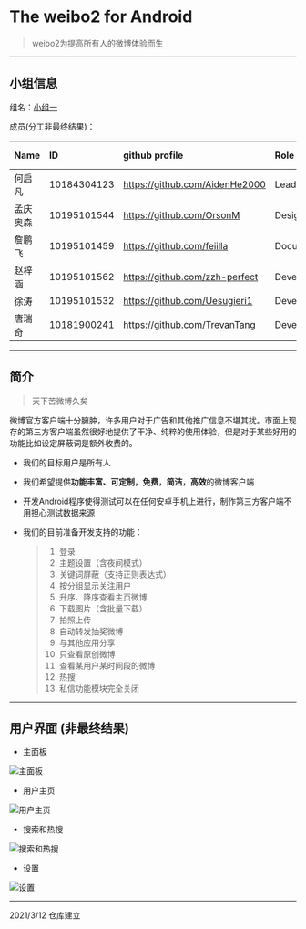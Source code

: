 # The weibo2 for Android

> weibo2为提高所有人的微博体验而生

---

## 小组信息

组名：<u>小组一</u>

成员(分工非最终结果)：

| Name | ID   | github profile | Role | Concrete Tasks |
| :--- | :--- | :--- | :------------- | :--- |
|   何启凡   |   10184304123   |   <https://github.com/AidenHe2000>   |  Leader       | Writing Readme |
| 孟庆奥森 | 10195101544 | <https://github.com/OrsonM> | Designer | Designing interface |
| 詹鹏飞 | 10195101459 | <https://github.com/feiilla> | Documentation | Writing documentations |
| 赵梓涵 | 10195101562 | <https://github.com/zzh-perfect> | Developer |  |
| 徐涛 | 10195101532 | <https://github.com/Uesugieri1> | Developer |  |
| 唐瑞奇 | 10181900241 | <https://github.com/TrevanTang> | Developer |  |

---

## 简介

> 天下苦微博久矣

微博官方客户端十分臃肿，许多用户对于广告和其他推广信息不堪其扰。市面上现存的第三方客户端虽然很好地提供了干净、纯粹的使用体验，但是对于某些好用的功能比如设定屏蔽词是额外收费的。

- 我们的目标用户是所有人

- 我们希望提供**功能丰富、可定制**，**免费**，**简洁**，**高效**的微博客户端

- 开发Android程序使得测试可以在任何安卓手机上进行，制作第三方客户端不用担心测试数据来源

- 我们的目前准备开发支持的功能：

  > 1. 登录
  > 2. 主题设置（含夜间模式）
  > 3. 关键词屏蔽（支持正则表达式）
  > 4. 按分组显示关注用户
  > 5. 升序、降序查看主页微博
  > 6. 下载图片（含批量下载）
  > 7. 拍照上传
  > 8. 自动转发抽奖微博
  > 9. 与其他应用分享
  > 10. 只查看原创微博
  > 11. 查看某用户某时间段的微博
  > 12. 热搜
  > 13. 私信功能模块完全关闭

---

## 用户界面 (非最终结果)

- 主面板 

![主面板](./docs/UI_illustration/main_activity.png "主面板")

- 用户主页

![用户主页](./docs/UI_illustration/user_profile.png "用户主页")

- 搜索和热搜

![搜索和热搜](./docs/UI_illustration/search.png "搜索和热搜")

- 设置

![设置](./docs/UI_illustration/settings.png "设置")

---

2021/3/12 仓库建立
